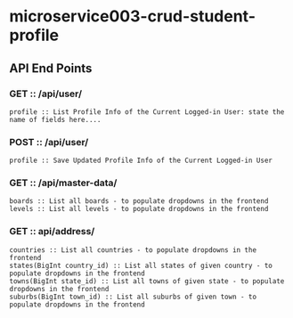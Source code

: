 # microservice003-crud-student-profile
## API End Points

### GET :: /api/user/
	profile :: List Profile Info of the Current Logged-in User: state the name of fields here....

### POST :: /api/user/
	profile :: Save Updated Profile Info of the Current Logged-in User

### GET :: /api/master-data/
	boards :: List all boards - to populate dropdowns in the frontend
	levels :: List all levels - to populate dropdowns in the frontend

### GET :: api/address/
	countries :: List all countries - to populate dropdowns in the frontend
	states(BigInt country_id) :: List all states of given country - to populate dropdowns in the frontend
	towns(BigInt state_id) :: List all towns of given state - to populate dropdowns in the frontend
	suburbs(BigInt town_id) :: List all suburbs of given town - to populate dropdowns in the frontend
